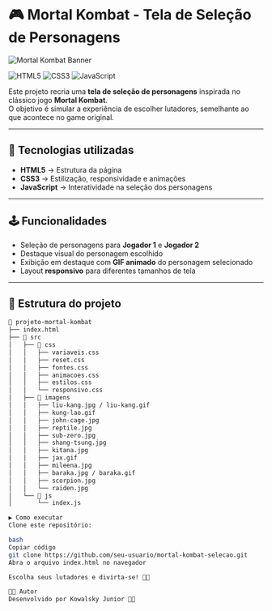 # 🎮 Mortal Kombat - Tela de Seleção de Personagens

![Mortal Kombat Banner](https://static.wikia.nocookie.net/mkwikia/images/6/6e/Mk2-1.png/revision/latest?cb=20060606003500)

![HTML5](https://img.shields.io/badge/HTML5-E34F26?style=for-the-badge&logo=html5&logoColor=white)
![CSS3](https://img.shields.io/badge/CSS3-1572B6?style=for-the-badge&logo=css3&logoColor=white)
![JavaScript](https://img.shields.io/badge/JavaScript-F7DF1E?style=for-the-badge&logo=javascript&logoColor=black)

Este projeto recria uma **tela de seleção de personagens** inspirada no clássico jogo **Mortal Kombat**.  
O objetivo é simular a experiência de escolher lutadores, semelhante ao que acontece no game original.

---

## 🚀 Tecnologias utilizadas

- **HTML5** → Estrutura da página  
- **CSS3** → Estilização, responsividade e animações  
- **JavaScript** → Interatividade na seleção dos personagens  

---

## 🕹️ Funcionalidades

- Seleção de personagens para **Jogador 1** e **Jogador 2**  
- Destaque visual do personagem escolhido  
- Exibição em destaque com **GIF animado** do personagem selecionado  
- Layout **responsivo** para diferentes tamanhos de tela  

---

## 📂 Estrutura do projeto

```bash
📁 projeto-mortal-kombat
├── index.html
├── 📂 src
│   ├── 📂 css
│   │   ├── variaveis.css
│   │   ├── reset.css
│   │   ├── fontes.css
│   │   ├── animacoes.css
│   │   ├── estilos.css
│   │   └── responsivo.css
│   ├── 📂 imagens
│   │   ├── liu-kang.jpg / liu-kang.gif
│   │   ├── kung-lao.gif
│   │   ├── john-cage.jpg
│   │   ├── reptile.jpg
│   │   ├── sub-zero.jpg
│   │   ├── shang-tsung.jpg
│   │   ├── kitana.jpg
│   │   ├── jax.gif
│   │   ├── mileena.jpg
│   │   ├── baraka.jpg / baraka.gif
│   │   ├── scorpion.jpg
│   │   └── raiden.jpg
│   └── 📂 js
│       └── index.js

▶️ Como executar
Clone este repositório:

bash
Copiar código
git clone https://github.com/seu-usuario/mortal-kombat-selecao.git
Abra o arquivo index.html no navegador

Escolha seus lutadores e divirta-se! 🥋🔥

🧑‍💻 Autor
Desenvolvido por Kowalsky Junior 👨‍💻
